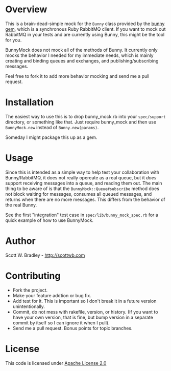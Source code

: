 # Overview

This is a brain-dead-simple mock for the `Bunny` class provided by the [bunny gem](https://github.com/ruby-amqp/bunny), which is a synchronous Ruby RabbitMQ client. If you want to mock out RabbitMQ in your tests and are currently using Bunny, this might be the tool for you.

BunnyMock does not mock all of the methods of Bunny. It currently only mocks the behavior I needed for my immediate needs, which is mainly creating and binding queues and exchanges, and publishing/subscribing messages.

Feel free to fork it to add more behavior mocking and send me a pull request.

# Installation

The easiest way to use this is to drop bunny_mock.rb into your `spec/support` directory, or something like that. Just require bunny_mock and then use `BunnyMock.new` instead of `Bunny.new(params)`.

Someday I might package this up as a gem.


# Usage

Since this is intended as a simple way to help test your collaboration with Bunny/RabbitMQ, it does not really opereate as a real queue, but it _does_ support receiving messages into a queue, and reading them out. The main thing to be aware of is that the `BunnyMock::Queue#subscribe` method does not block waiting for messages, consumes all queued messages, and returns when there are no more messages. This differs from the behavior of the real Bunny.

See the first "integration" test case in `spec/lib/bunny_mock_spec.rb` for a quick example of how to use BunnyMock.

# Author

Scott W. Bradley - http://scottwb.com

# Contributing

* Fork the project.
* Make your feature addtion or bug fix.
* Add test for it. This is important so I don't break it in a future version unintentionally.
* Commit, do not mess with rakefile, version, or history. (If you want to have your own version, that is fine, but bump version in a separate commit by itself so I can ignore it when I pull).
* Send me a pull request. Bonus points for topic branches.

# License

This code is licensed under [Apache License 2.0](http://www.apache.org/licenses/LICENSE-2.0)
